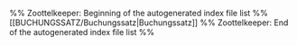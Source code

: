 %% Zoottelkeeper: Beginning of the autogenerated index file list %%
[[BUCHUNGSSATZ/Buchungssatz|Buchungssatz]]
%% Zoottelkeeper: End of the autogenerated index file list %%
